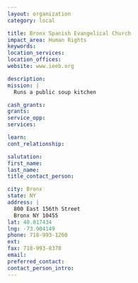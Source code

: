 ```yaml
---
layout: organization
category: local

title: Bronx Spanish Evangelical Church
impact_area: Human Rights
keywords: 
location_services: 
location_offices: 
website: www.ieeb.org

description: 
mission: |
  Runs a public soup kitchen

cash_grants: 
grants: 
service_opp: 
services: 

learn: 
cont_relationship: 

salutation: 
first_name: 
last_name: 
title_contact_person: 

city: Bronx
state: NY
address: |
  800 East 156th Street  
  Bronx NY 10455
lat: 40.817434
lng: -73.904149
phone: 718-993-1260
ext: 
fax: 718-993-8378
email: 
preferred_contact: 
contact_person_intro: 
---
```

